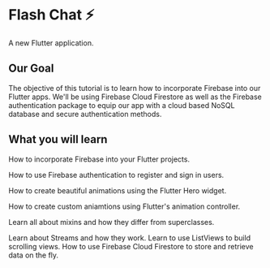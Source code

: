 # Flash Chat ⚡️

A new Flutter application.

## Our Goal

The objective of this tutorial is to learn how to incorporate Firebase into our Flutter apps. We'll be using Firebase Cloud Firestore as well as the Firebase authentication package to equip our app with a cloud based NoSQL database and secure authentication methods.

## What you will learn
How to incorporate Firebase into your Flutter projects.

How to use Firebase authentication to register and sign in users.

How to create beautiful animations using the Flutter Hero widget.

How to create custom aniamtions using Flutter's animation controller.

Learn all about mixins and how they differ from superclasses.

Learn about Streams and how they work.
Learn to use ListViews to build scrolling views.
How to use Firebase Cloud Firestore to store and retrieve data on the fly.
